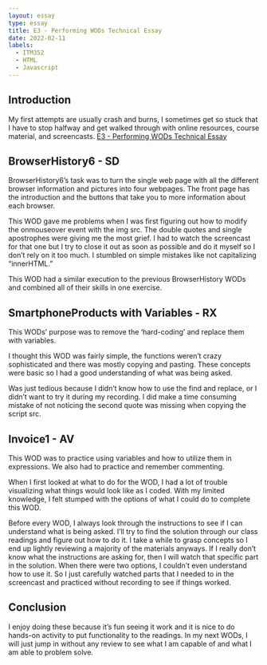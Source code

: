 ```yaml
---
layout: essay
type: essay
title: E3 - Performing WODs Technical Essay
date: 2022-02-11
labels:
  - ITM352
  - HTML
  - Javascript
---
```

## Introduction
My first attempts are usually crash and burns, I sometimes get so stuck that I have to stop halfway and get walked through with online resources, course material, and screencasts. 
[E3 - Performing WODs Technical Essay](https://dport96.github.io/ITM352/morea/060.expressions-operators/experience-preparing-for-WOD.html)

## BrowserHistory6 - SD
BrowserHistory6’s task was to turn the single web page with all the different browser information and pictures into four webpages. The front page has the introduction and the buttons that take you to more information about each browser.

This WOD gave me problems when I was first figuring out how to modify the onmouseover event with the img src. The double quotes and single apostrophes were giving me the most grief. I had to watch the screencast for that one but I try to close it out as soon as possible and do it myself so I don’t rely on it too much. I stumbled on simple mistakes like not capitalizing “innerHTML.”

This WOD had a similar execution to the previous BrowserHistory WODs and combined all of their skills in one exercise.  

## SmartphoneProducts with Variables - RX
This WODs’ purpose was to remove the ‘hard-coding’ and replace them with variables. 

I thought this WOD was fairly simple, the functions weren’t crazy sophisticated and there was mostly copying and pasting. These concepts were basic so I had a good understanding of what was being asked.

Was just tedious because I didn’t know how to use the find and replace, or I didn’t want to try it during my recording. I did make a time consuming mistake of not noticing the second quote was missing when copying the script src.

## Invoice1 - AV
This WOD was to practice using variables and how to utilize them in expressions. We also had to practice and remember commenting.

When I first looked at what to do for the WOD, I had a lot of trouble visualizing what things would look like as I coded. With my limited knowledge, I felt stumped with the options of what I could do to complete this WOD. 

Before every WOD, I always look through the instructions to see if I can understand what is being asked. I’ll try to find the solution through our class readings and figure out how to do it. I take a while to grasp concepts so I end up lightly reviewing a majority of the materials anyways. If I really don’t know what the instructions are asking for, then I will watch that specific part in the solution. When there were two options, I couldn’t even understand how to use it. So I just carefully watched parts that I needed to in the screencast and practiced without recording to see if things worked.

## Conclusion
I enjoy doing these because it’s fun seeing it work and it is nice to do hands-on activity to put functionality to the readings. In my next WODs, I will just jump in without any review to see what I am capable of and what I am able to problem solve.
